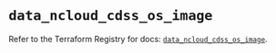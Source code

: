# `data_ncloud_cdss_os_image`

Refer to the Terraform Registry for docs: [`data_ncloud_cdss_os_image`](https://registry.terraform.io/providers/navercloudplatform/ncloud/4.0.4/docs/data-sources/cdss_os_image).
